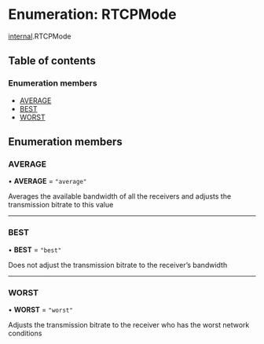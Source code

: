 # Enumeration: RTCPMode

[internal](../modules/internal.md).RTCPMode

## Table of contents

### Enumeration members

- [AVERAGE](internal.RTCPMode.md#average)
- [BEST](internal.RTCPMode.md#best)
- [WORST](internal.RTCPMode.md#worst)

## Enumeration members

### AVERAGE

• **AVERAGE** = `"average"`

Averages the available bandwidth of all the receivers and adjusts the transmission bitrate to this value

___

### BEST

• **BEST** = `"best"`

Does not adjust the transmission bitrate to the receiver’s bandwidth

___

### WORST

• **WORST** = `"worst"`

Adjusts the transmission bitrate to the receiver who has the worst network conditions
